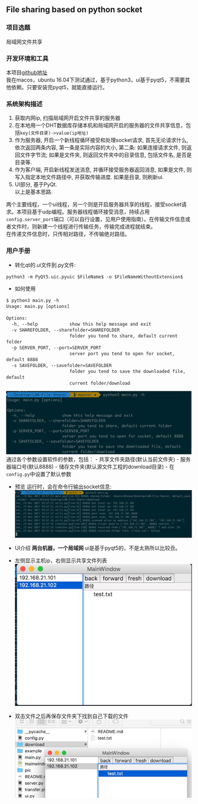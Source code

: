 ## File sharing based on python socket
### 项目选题
局域网文件共享
### 开发环境和工具
本项目[github地址](https://github.com/Hzzone/LAN-File-Sharer)  
我在macos，ubuntu 16.04下测试通过，基于python3，ui基于pyqt5，不需要其他依赖。只要安装完pyqt5，就能直接运行。

### 系统架构描述
1. 获取内网ip, 扫描局域网开启文件共享的服务器
2. 在本地用一个DHT数据库存储本机和局域网开启的服务器的文件共享信息，包括`key(文件目录)->value(ip地址)`
3. 作为服务器, 开启一个新线程循环接受和处理socket请求, 首先无论请求什么, 依次返回两条内容, 第一条是实际内容的大小, 第二条: 如果连接请求文件, 则返回文件字节流; 如果是文件夹, 则返回文件夹中的目录信息, 包括文件名, 是否是目录等.
4. 作为客户端, 开启新线程发送消息, 并循环接受服务器返回消息, 如果是文件, 则写入指定本地文件路径中, 并获取传输进度. 如果是目录, 则刷新ui.
5. UI部分, 基于PyQt.    
以上是基本思路.

两个主要线程，一个ui线程，另一个则是开启服务器共享的线程，接受socket请求。本项目基于udp编程。服务器线程循环接受消息，持续占用`config.server_port`端口（可以自行设置，见用户使用指南）。在传输文件信息或者文件时，则新建一个线程进行传输任务，传输完成进程就结束。  
在传递文件信息时，只传相对路径，不传输绝对路径。

### 用户手册
* 转化qt的.ui文件到.py文件:
```shell
python3 -m PyQt5.uic.pyuic $FileName$ -o $FileNameWithoutExtension$
```

* 如何使用
```shell
$ python3 main.py -h
Usage: main.py [options]

Options:
  -h, --help            show this help message and exit
  -v SHAREFOLDER, --sharefolder=SHAREFOLDER
                        folder you tend to share, default current folder
  -p SERVER_PORT, --port=SERVER_PORT
                        server port you tend to open for socket, default 8888
  -s SAVEFOLDER, --savefolder=SAVEFOLDER
                        folder you tend to save the downloaded file, default
                        current folder/download
```

![](./pic/1514030573020.jpg)
通过各个参数设置软件的参数，包括：
    - 共享文件夹路径(默认当前文件夹)
    - 服务器端口号(默认8888)
    - 储存文件夹(默认源文件工程的download目录)
    - 在`config.py`中设置了默认参数

* 预览
运行时，会在命令行输出socket信息:
![](./pic/1514030282906.jpg)

* UI介绍
**两台机器，一个局域网**
ui是基于pyqt5的，不是太熟所以比较丑。
* 左侧显示主机ip，右侧显示共享文件列表
![](./pic/1514030879263.jpg)
* 双击文件之后再保存文件夹下找到自己下载的文件
![](./pic/1514030982984.jpg)
